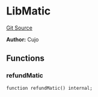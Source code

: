 # LibMatic
[Git Source](https://github.com/KlimaDAO/klimadao-solidity/blob/29fd912e7e35bfd36ad9c6e57c2a312d3aed3640/src/infinity/libraries/Token/LibMatic.sol)

**Author:**
Cujo


## Functions
### refundMatic


```solidity
function refundMatic() internal;
```

